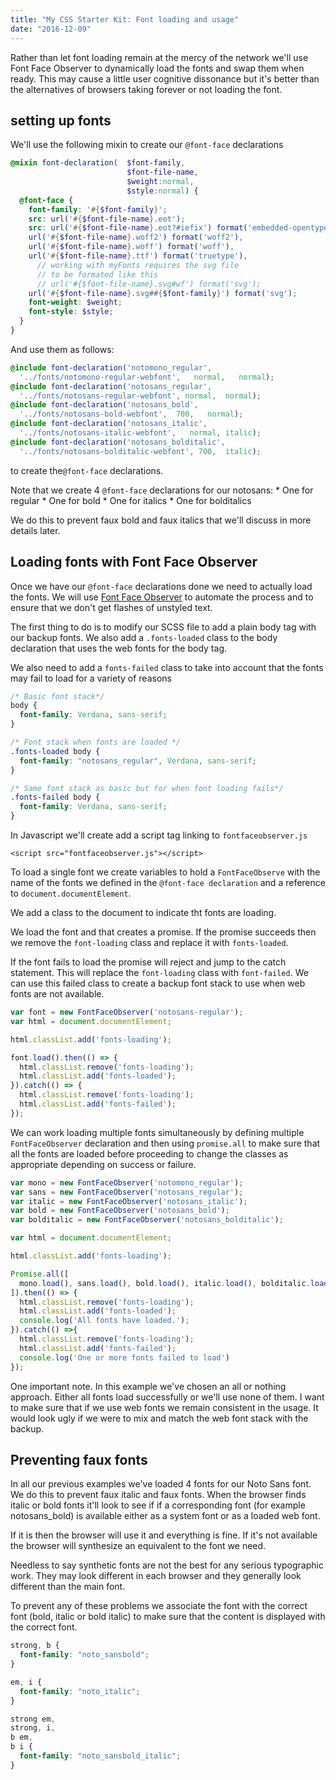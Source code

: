 ```yaml
---
title: "My CSS Starter Kit: Font loading and usage"
date: "2016-12-09"
---
```


Rather than let font loading remain at the mercy of the network we'll use Font Face Observer to dynamically load the fonts and swap them when ready. This may cause a little user cognitive dissonance but it's better than the alternatives of browsers taking forever or not loading the font.

## setting up fonts

We'll use the following mixin to create our `@font-face` declarations

```scss
@mixin font-declaration(  $font-family,
                          $font-file-name,
                          $weight:normal, 
                          $style:normal) {
  @font-face {
    font-family: '#{$font-family}';
    src: url('#{$font-file-name}.eot');
    src: url('#{$font-file-name}.eot?#iefix') format('embedded-opentype'),
    url('#{$font-file-name}.woff2') format('woff2'),
    url('#{$font-file-name}.woff') format('woff'),
    url('#{$font-file-name}.ttf') format('truetype'),
      // working with myFonts requires the svg file 
      // to be formated like this
      // url('#{$font-file-name}.svg#wf') format('svg');
    url('#{$font-file-name}.svg##{$font-family}') format('svg');
    font-weight: $weight;
    font-style: $style;
  }
}
```

And use them as follows:

```scss
@include font-declaration('notomono_regular', 
  '../fonts/notomono-regular-webfont',   normal,   normal);
@include font-declaration('notosans_regular', 
  '../fonts/notosans-regular-webfont', normal,  normal);
@include font-declaration('notosans_bold', 
  '../fonts/notosans-bold-webfont',  700,   normal);
@include font-declaration('notosans_italic', 
  '../fonts/notosans-italic-webfont',   normal, italic);
@include font-declaration('notosans_bolditalic', 
  '../fonts/notosans-bolditalic-webfont', 700,  italic);
```

to create the`@font-face` declarations.

Note that we create 4 `@font-face` declarations for our notosans: \* One for regular \* One for bold \* One for italics \* One for bolditalics

We do this to prevent faux bold and faux italics that we'll discuss in more details later.

## Loading fonts with Font Face Observer

Once we have our `@font-face` declarations done we need to actually load the fonts. We will use [Font Face Observer](https://fontfaceobserver.com/) to automate the process and to ensure that we don't get flashes of unstyled text.

The first thing to do is to modify our SCSS file to add a plain body tag with our backup fonts. We also add a `.fonts-loaded` class to the body declaration that uses the web fonts for the body tag.

We also need to add a `fonts-failed` class to take into account that the fonts may fail to load for a variety of reasons

```css
/* Basic font stack*/
body {
  font-family: Verdana, sans-serif;
}

/* Font stack when fonts are loaded */
.fonts-loaded body {
  font-family: "notosans_regular", Verdana, sans-serif;
}

/* Same font stack as basic but for when font loading fails*/
.fonts-failed body {
  font-family: Verdana, sans-serif;
} 
```

In Javascript we'll create add a script tag linking to `fontfaceobserver.js`

```markup
<script src="fontfaceobserver.js"></script> 
```

To load a single font we create variables to hold a `FontFaceObserve` with the name of the fonts we defined in the `@font-face declaration` and a reference to `document.documentElement`.

We add a class to the document to indicate tht fonts are loading.

We load the font and that creates a promise. If the promise succeeds then we remove the `font-loading` class and replace it with `fonts-loaded`.

If the font fails to load the promise will reject and jump to the catch statement. This will replace the `font-loading` class with `font-failed`. We can use this failed class to create a backup font stack to use when web fonts are not available.

```javascript
var font = new FontFaceObserver('notosans-regular');
var html = document.documentElement;

html.classList.add('fonts-loading');

font.load().then(() => {
  html.classList.remove('fonts-loading');
  html.classList.add('fonts-loaded');
}).catch(() => {
  html.classList.remove('fonts-loading');
  html.classList.add('fonts-failed');
});
```

We can work loading multiple fonts simultaneously by defining multiple `FontFaceObserver` declaration and then using `promise.all` to make sure that all the fonts are loaded before proceeding to change the classes as appropriate depending on success or failure.

```javascript
var mono = new FontFaceObserver('notomono_regular');
var sans = new FontFaceObserver('notosans_regular');
var italic = new FontFaceObserver('notosans_italic');
var bold = new FontFaceObserver('notosans_bold');
var bolditalic = new FontFaceObserver('notosans_bolditalic');

var html = document.documentElement;

html.classList.add('fonts-loading');

Promise.all([
  mono.load(), sans.load(), bold.load(), italic.load(), bolditalic.load()
]).then(() => {
  html.classList.remove('fonts-loading');
  html.classList.add('fonts-loaded');
  console.log('All fonts have loaded.');
}).catch(() =>{
  html.classList.remove('fonts-loading');
  html.classList.add('fonts-failed');
  console.log('One or more fonts failed to load')
});
```

One important note. In this example we've chosen an all or nothing approach. Either all fonts load successfully or we'll use none of them. I want to make sure that if we use web fonts we remain consistent in the usage. It would look ugly if we were to mix and match the web font stack with the backup.

## Preventing faux fonts

In all our previous examples we've loaded 4 fonts for our Noto Sans font. We do this to prevent faux italic and faux fonts. When the browser finds italic or bold fonts it'll look to see if if a corresponding font (for example notosans\_bold) is available either as a system font or as a loaded web font.

If it is then the browser will use it and everything is fine. If it's not available the browser will synthesize an equivalent to the font we need.

Needless to say synthetic fonts are not the best for any serious typographic work. They may look different in each browser and they generally look different than the main font.

To prevent any of these problems we associate the font with the correct font (bold, italic or bold italic) to make sure that the content is displayed with the correct font.

```css
strong, b {
  font-family: "noto_sansbold";
}

em, i {
  font-family: "noto_italic";
}

strong em,
strong, i,
b em,
b i {
  font-family: "noto_sansbold_italic";
}
```
